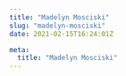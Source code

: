```yaml
---
title: "Madelyn Mosciski"
slug: "madelyn-mosciski"
date: 2021-02-15T16:24:01Z

meta:
  title: "Madelyn Mosciski"
---
```



